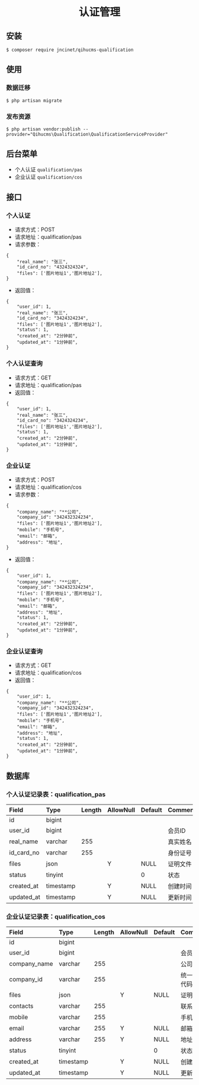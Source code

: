 <h1 align="center">认证管理</h1>

## 安装

```shell
$ composer require jncinet/qihucms-qualification
```

## 使用

### 数据迁移
```shell
$ php artisan migrate
```

### 发布资源
```shell
$ php artisan vendor:publish --provider="Qihucms\Qualification\QualificationServiceProvider"
```

## 后台菜单
+ 个人认证 `qualification/pas`
+ 企业认证 `qualification/cos`

## 接口
### 个人认证
+ 请求方式：POST
+ 请求地址：qualification/pas
+ 请求参数：
```
{
    "real_name": "张三",
    "id_card_no": "4324324324",
    "files": ['图片地址1','图片地址2'],
}
```
+ 返回值：
```
{
    "user_id": 1,
    "real_name": "张三",
    "id_card_no": "3424324234",
    "files": ['图片地址1','图片地址2'],
    "status": 1,
    "created_at": "2分钟前",
    "updated_at": "1分钟前",
}
```

### 个人认证查询
+ 请求方式：GET
+ 请求地址：qualification/pas
+ 返回值：
```
{
    "user_id": 1,
    "real_name": "张三",
    "id_card_no": "3424324234",
    "files": ['图片地址1','图片地址2'],
    "status": 1,
    "created_at": "2分钟前",
    "updated_at": "1分钟前",
}
```

### 企业认证
+ 请求方式：POST
+ 请求地址：qualification/cos
+ 请求参数：
```
{
    "company_name": "**公司",
    "company_id": "342432324234",
    "files": ['图片地址1','图片地址2'],
    "mobile": "手机号",
    "email": "邮箱",
    "address": "地址",
}
```
+ 返回值：
```
{
    "user_id": 1,
    "company_name": "**公司",
    "company_id": "342432324234",
    "files": ['图片地址1','图片地址2'],
    "mobile": "手机号",
    "email": "邮箱",
    "address": "地址",
    "status": 1,
    "created_at": "2分钟前",
    "updated_at": "1分钟前",
}
```

### 企业认证查询
+ 请求方式：GET
+ 请求地址：qualification/cos
+ 返回值：
```
{
    "user_id": 1,
    "company_name": "**公司",
    "company_id": "342432324234",
    "files": ['图片地址1','图片地址2'],
    "mobile": "手机号",
    "email": "邮箱",
    "address": "地址",
    "status": 1,
    "created_at": "2分钟前",
    "updated_at": "1分钟前",
}
```

## 数据库
### 个人认证记录表：qualification_pas
| Field             | Type      | Length    | AllowNull | Default   | Comment   |
| :----             | :----     | :----     | :----     | :----     | :----     |
| id                | bigint    |           |           |           |           |
| user_id           | bigint    |           |           |           | 会员ID     |
| real_name         | varchar   | 255       |           |           | 真实姓名   |
| id_card_no        | varchar   | 255       |           |           | 身份证号   |
| files             | json      |           | Y         | NULL      | 证明文件   |
| status            | tinyint   |           |           | 0         | 状态      |
| created_at        | timestamp |           | Y         | NULL      | 创建时间   |
| updated_at        | timestamp |           | Y         | NULL      | 更新时间   |

### 企业认证记录表：qualification_cos
| Field             | Type      | Length    | AllowNull | Default   | Comment   |
| :----             | :----     | :----     | :----     | :----     | :----     |
| id                | bigint    |           |           |           |           |
| user_id           | bigint    |           |           |           | 会员ID     |
| company_name      | varchar   | 255       |           |           | 公司名称   |
| company_id        | varchar   | 255       |           |           | 统一信用代码 |
| files             | json      |           | Y         | NULL      | 证明文件   |
| contacts          | varchar   | 255       |           |           | 联系人    |
| mobile            | varchar   | 255       |           |           | 手机号    |
| email             | varchar   | 255       | Y         | NULL      | 邮箱      |
| address           | varchar   | 255       | Y         | NULL      | 地址      |
| status            | tinyint   |           |           | 0         | 状态      |
| created_at        | timestamp |           | Y         | NULL      | 创建时间   |
| updated_at        | timestamp |           | Y         | NULL      | 更新时间   |
